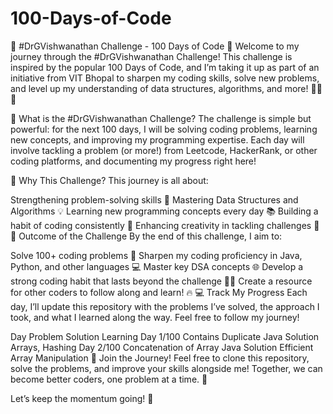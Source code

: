 # 100-Days-of-Code
🚀 #DrGVishwanathan Challenge - 100 Days of Code 🚀
Welcome to my journey through the #DrGVishwanathan Challenge! This challenge is inspired by the popular 100 Days of Code, and I’m taking it up as part of an initiative from VIT Bhopal to sharpen my coding skills, solve new problems, and level up my understanding of data structures, algorithms, and more! 🧑‍💻💡

🎯 What is the #DrGVishwanathan Challenge?
The challenge is simple but powerful: for the next 100 days, I will be solving coding problems, learning new concepts, and improving my programming expertise. Each day will involve tackling a problem (or more!) from Leetcode, HackerRank, or other coding platforms, and documenting my progress right here!

🚀 Why This Challenge?
This journey is all about:

Strengthening problem-solving skills 🤔
Mastering Data Structures and Algorithms 💡
Learning new programming concepts every day 📚
Building a habit of coding consistently 🧠
Enhancing creativity in tackling challenges 🎨
🌟 Outcome of the Challenge
By the end of this challenge, I aim to:

Solve 100+ coding problems 🏅
Sharpen my coding proficiency in Java, Python, and other languages 💻
Master key DSA concepts 🌐
Develop a strong coding habit that lasts beyond the challenge 🧑‍🏫
Create a resource for other coders to follow along and learn! 🔥
💻 Track My Progress
Each day, I’ll update this repository with the problems I’ve solved, the approach I took, and what I learned along the way. Feel free to follow my journey!

Day	Problem	Solution	Learning
Day 1/100	Contains Duplicate	Java Solution	Arrays, Hashing
Day 2/100	Concatenation of Array	Java Solution	Efficient Array Manipulation
🎉 Join the Journey!
Feel free to clone this repository, solve the problems, and improve your skills alongside me! Together, we can become better coders, one problem at a time. 🌟

Let’s keep the momentum going! 🚀
